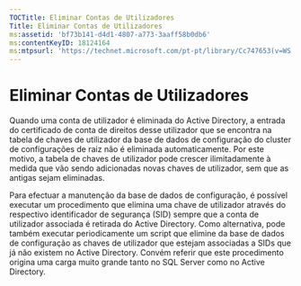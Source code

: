 ```yaml
---
TOCTitle: Eliminar Contas de Utilizadores
Title: Eliminar Contas de Utilizadores
ms:assetid: 'bf73b141-d4d1-4807-a773-3aaff58b0db6'
ms:contentKeyID: 18124164
ms:mtpsurl: 'https://technet.microsoft.com/pt-pt/library/Cc747653(v=WS.10)'
---
```


Eliminar Contas de Utilizadores
===============================

Quando uma conta de utilizador é eliminada do Active Directory, a entrada do certificado de conta de direitos desse utilizador que se encontra na tabela de chaves de utilizador da base de dados de configuração do cluster de configurações de raiz não é eliminada automaticamente. Por este motivo, a tabela de chaves de utilizador pode crescer ilimitadamente à medida que vão sendo adicionadas novas chaves de utilizador, sem que as antigas sejam eliminadas.

Para efectuar a manutenção da base de dados de configuração, é possível executar um procedimento que elimina uma chave de utilizador através do respectivo identificador de segurança (SID) sempre que a conta de utilizador associada é retirada do Active Directory. Como alternativa, pode também executar periodicamente um script que elimine da base de dados de configuração as chaves de utilizador que estejam associadas a SIDs que já não existem no Active Directory. Convém referir que este procedimento origina uma carga muito grande tanto no SQL Server como no Active Directory.
